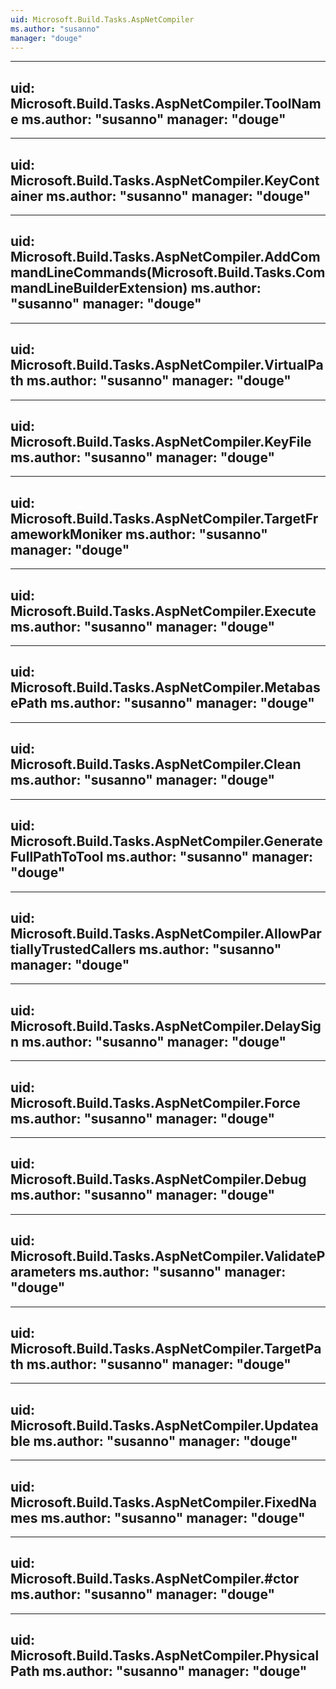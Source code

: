 ```yaml
---
uid: Microsoft.Build.Tasks.AspNetCompiler
ms.author: "susanno"
manager: "douge"
---
```


---
uid: Microsoft.Build.Tasks.AspNetCompiler.ToolName
ms.author: "susanno"
manager: "douge"
---

---
uid: Microsoft.Build.Tasks.AspNetCompiler.KeyContainer
ms.author: "susanno"
manager: "douge"
---

---
uid: Microsoft.Build.Tasks.AspNetCompiler.AddCommandLineCommands(Microsoft.Build.Tasks.CommandLineBuilderExtension)
ms.author: "susanno"
manager: "douge"
---

---
uid: Microsoft.Build.Tasks.AspNetCompiler.VirtualPath
ms.author: "susanno"
manager: "douge"
---

---
uid: Microsoft.Build.Tasks.AspNetCompiler.KeyFile
ms.author: "susanno"
manager: "douge"
---

---
uid: Microsoft.Build.Tasks.AspNetCompiler.TargetFrameworkMoniker
ms.author: "susanno"
manager: "douge"
---

---
uid: Microsoft.Build.Tasks.AspNetCompiler.Execute
ms.author: "susanno"
manager: "douge"
---

---
uid: Microsoft.Build.Tasks.AspNetCompiler.MetabasePath
ms.author: "susanno"
manager: "douge"
---

---
uid: Microsoft.Build.Tasks.AspNetCompiler.Clean
ms.author: "susanno"
manager: "douge"
---

---
uid: Microsoft.Build.Tasks.AspNetCompiler.GenerateFullPathToTool
ms.author: "susanno"
manager: "douge"
---

---
uid: Microsoft.Build.Tasks.AspNetCompiler.AllowPartiallyTrustedCallers
ms.author: "susanno"
manager: "douge"
---

---
uid: Microsoft.Build.Tasks.AspNetCompiler.DelaySign
ms.author: "susanno"
manager: "douge"
---

---
uid: Microsoft.Build.Tasks.AspNetCompiler.Force
ms.author: "susanno"
manager: "douge"
---

---
uid: Microsoft.Build.Tasks.AspNetCompiler.Debug
ms.author: "susanno"
manager: "douge"
---

---
uid: Microsoft.Build.Tasks.AspNetCompiler.ValidateParameters
ms.author: "susanno"
manager: "douge"
---

---
uid: Microsoft.Build.Tasks.AspNetCompiler.TargetPath
ms.author: "susanno"
manager: "douge"
---

---
uid: Microsoft.Build.Tasks.AspNetCompiler.Updateable
ms.author: "susanno"
manager: "douge"
---

---
uid: Microsoft.Build.Tasks.AspNetCompiler.FixedNames
ms.author: "susanno"
manager: "douge"
---

---
uid: Microsoft.Build.Tasks.AspNetCompiler.#ctor
ms.author: "susanno"
manager: "douge"
---

---
uid: Microsoft.Build.Tasks.AspNetCompiler.PhysicalPath
ms.author: "susanno"
manager: "douge"
---
